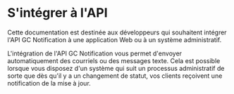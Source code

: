 # S'intégrer à l'API

Cette documentation est destinée aux développeurs qui souhaitent intégrer l'API GC Notification à une application Web ou à un système administratif.

L'intégration de l'API GC Notification vous permet d'envoyer automatiquement des courriels ou des messages texte. Cela est possible lorsque vous disposez d'un système qui suit un processus administratif de sorte que dès qu'il y a un changement de statut, vos clients reçoivent une notification de la mise à jour.
